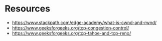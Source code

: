 # Resources

- https://www.stackpath.com/edge-academy/what-is-cwnd-and-rwnd/
- https://www.geeksforgeeks.org/tcp-congestion-control/
- https://www.geeksforgeeks.org/tcp-tahoe-and-tcp-reno/
